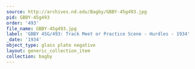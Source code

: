 ```yaml
---
source: http://archives.nd.edu/Bagby/GBBY-45g493.jpg
pid: GBBY-45g493
order: '493'
file_name: GBBY-45g493.jpg
label: 'GBBY 45G/493: Track Meet or Practice Scene - Hurdles - 1934'
_date: '1934'
object_type: glass plate negative
layout: generic_collection_item
collection: bagby
---
```

